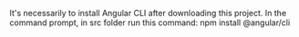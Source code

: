 It's necessarily to install Angular CLI after downloading this project.
In the command prompt, in src folder run this command: npm install @angular/cli
